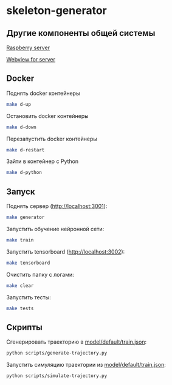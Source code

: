 # skeleton-generator

## Другие компоненты общей системы

[Raspberry server](https://github.com/KostikShutov/skeleton-server)

[Webview for server](https://github.com/KostikShutov/skeleton-webview)

## Docker

Поднять docker контейнеры

 ```bash
make d-up
 ```

Остановить docker контейнеры

```bash
make d-down
```

Перезапустить docker контейнеры

```bash
make d-restart
```

Зайти в контейнер с Python

```bash
make d-python
```

## Запуск

Поднять сервер (<http://localhost:3001>):

```bash
make generator
```

Запустить обучение нейронной сети:

```bash
make train
```

Запустить tensorboard (<http://localhost:3002>):

```bash
make tensorboard
```

Очистить папку с логами:

```bash
make clear
```

Запустить тесты:

```bash
make tests
```

## Скрипты

Сгенерировать траекторию в [model/default/train.json](model/default/train.json):

```bash
python scripts/generate-trajectory.py
```

Запустить симуляцию траектории из [model/default/train.json](model/default/train.json):

```bash
python scripts/simulate-trajectory.py
```
